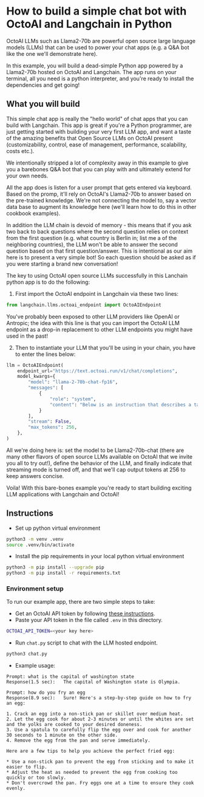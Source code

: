 # How to build a simple chat bot with OctoAI and Langchain in Python

OctoAI LLMs such as Llama2-70b are powerful open source large language models (LLMs) that can be used to power your chat apps (e.g. a Q&A bot like the one we'll demonstrate here).

In this example, you will build a dead-simple Python app powered by a Llama2-70b hosted on OctoAI and Langchain. The app runs on your terminal, all you need is a python interpreter, and you're ready to install the dependencies and get going!

## What you will build

This simple chat app is really the "hello world" of chat apps that you can build with Langchain. This app is great if you're a Python programmer, are just getting started with building your very first LLM app, and want a taste of the amazing benefits that Open Source LLMs on OctoAI present (customizability, control, ease of management, performance, scalability, costs etc.).

We intentionally stripped a lot of complexity away in this example to give you a barebones Q&A bot that you can play with and ultimately extend for your own needs.

All the app does is listen for a user prompt that gets entered via keyboard. Based on the promp, it'll rely on OctoAI's Llama2-70b to answer based on the pre-trained knowledge. We're not connecting the model to, say a vector data base to augment its knowledge here (we'll learn how to do this in other cookbook examples).

In addition the LLM chain is devoid of memory - this means that if you ask two back to back questions where the second question relies on context from the first question (e.g. what country is Berlin in; list me a of the neighboring countries), the LLM won't be able to answer the second question based on that first question/answer. This is intentional as our aim here is to present a very simple bot! So each question should be asked as if you were starting a brand new conversation!

The key to using OctoAI open source LLMs successfully in this Lanchain python app is to do the following:

1. First import the OctoAI endpoint in Langchain via these two lines:

```python
from langchain.llms.octoai_endpoint import OctoAIEndpoint
```

You've probably been exposed to other LLM providers like OpenAI or Antropic; the idea with this line is that you can import the OctoAI LLM endpoint as a drop-in replacement to other LLM endpoints you might have used in the past!

2. Then to instantiate your LLM that you'll be using in your chain, you have to enter the lines below:

```python
llm = OctoAIEndpoint(
    endpoint_url="https://text.octoai.run/v1/chat/completions",
    model_kwargs={
        "model": "llama-2-70b-chat-fp16",
        "messages": [
            {
                "role": "system",
                "content": "Below is an instruction that describes a task. Write a response that appropriately completes the request.",
            }
        ],
        "stream": False,
        "max_tokens": 256,
    },
)
```

All we're doing here is: set the model to be Llama2-70b-chat (there are many other flavors of open source LLMs available on OctoAI that we invite you all to try out!), define the behavior of the LLM, and finally indicate that streaming mode is turned off, and that we'll cap output tokens at 256 to keep answers concise.

Voila! With this bare-bones example you're ready to start building exciting LLM applications with Langchain and OctoAI!

## Instructions

- Set up python virtual environment

```bash
python3 -m venv .venv
source .venv/bin/activate
```

- Install the pip requirements in your local python virtual environment

```bash
python3 -m pip install --upgrade pip
python3 -m pip install -r requirements.txt
```
### Environment setup

To run our example app, there are two simple steps to take:

- Get an OctoAI API token by following [these instructions](https://docs.octoai.cloud/docs/how-to-create-an-octoai-access-token).
- Paste your API token in the file called `.env` in this directory.

```bash
OCTOAI_API_TOKEN=<your key here>
```

- Run `chat.py` script to chat with the LLM hosted endpoint.
```bash
python3 chat.py
```

- Example usage:

```
Prompt: what is the capital of washington state
Response(1.5 sec):   The capital of Washington state is Olympia.

Prompt: how do you fry an egg
Response(8.9 sec):   Sure! Here's a step-by-step guide on how to fry an egg:

1. Crack an egg into a non-stick pan or skillet over medium heat.
2. Let the egg cook for about 2-3 minutes or until the whites are set and the yolks are cooked to your desired doneness.
3. Use a spatula to carefully flip the egg over and cook for another 30 seconds to 1 minute on the other side.
4. Remove the egg from the pan and serve immediately.

Here are a few tips to help you achieve the perfect fried egg:

* Use a non-stick pan to prevent the egg from sticking and to make it easier to flip.
* Adjust the heat as needed to prevent the egg from cooking too quickly or too slowly.
* Don't overcrowd the pan. Fry eggs one at a time to ensure they cook evenly.
```